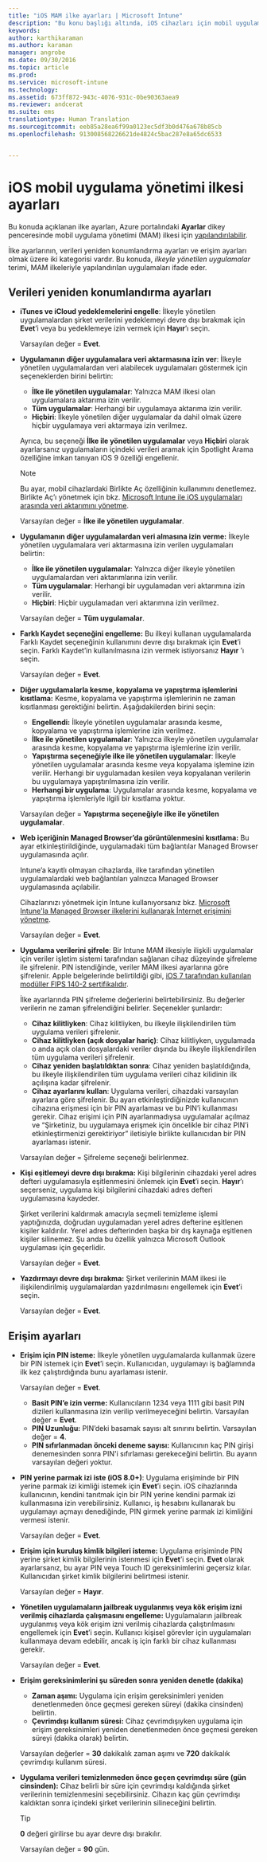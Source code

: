 ```yaml
---
title: "iOS MAM ilke ayarları | Microsoft Intune"
description: "Bu konu başlığı altında, iOS cihazları için mobil uygulama yönetimi ilkesi ayarları açıklanır."
keywords: 
author: karthikaraman
ms.author: karaman
manager: angrobe
ms.date: 09/30/2016
ms.topic: article
ms.prod: 
ms.service: microsoft-intune
ms.technology: 
ms.assetid: 673ff872-943c-4076-931c-0be90363aea9
ms.reviewer: andcerat
ms.suite: ems
translationtype: Human Translation
ms.sourcegitcommit: eeb85a28ea6f99a0123ec5df3b0d476a678b85cb
ms.openlocfilehash: 913008568226621de4824c5bac287e8a65dc6533


---
```


#  <a name="ios-mobile-app-management-policy-settings"></a>iOS mobil uygulama yönetimi ilkesi ayarları
Bu konuda açıklanan ilke ayarları, Azure portalındaki **Ayarlar** dikey penceresinde mobil uygulama yönetimi (MAM) ilkesi için [yapılandırılabilir](create-and-deploy-mobile-app-management-policies-with-microsoft-intune.md).

İlke ayarlarının, verileri yeniden konumlandırma ayarları ve erişim ayarları olmak üzere iki kategorisi vardır. Bu konuda, *ilkeyle yönetilen uygulamalar* terimi, MAM ilkeleriyle yapılandırılan uygulamaları ifade eder.

##  <a name="data-relocation-settings"></a>Verileri yeniden konumlandırma ayarları

- **iTunes ve iCloud yedeklemelerini engelle**: İlkeyle yönetilen uygulamalardan şirket verilerini yedeklemeyi devre dışı bırakmak için **Evet**’i veya bu yedeklemeye izin vermek için **Hayır**’ı seçin.

  Varsayılan değer = **Evet**.

- **Uygulamanın diğer uygulamalara veri aktarmasına izin ver**: İlkeyle yönetilen uygulamalardan veri alabilecek uygulamaları göstermek için seçeneklerden birini belirtin:
  - **İlke ile yönetilen uygulamalar**: Yalnızca MAM ilkesi olan uygulamalara aktarıma izin verilir.
  - **Tüm uygulamalar**: Herhangi bir uygulamaya aktarıma izin verilir.
  - **Hiçbiri**: İlkeyle yönetilen diğer uygulamalar da dahil olmak üzere hiçbir uygulamaya veri aktarmaya izin verilmez.

  Ayrıca, bu seçeneği **İlke ile yönetilen uygulamalar** veya **Hiçbiri** olarak ayarlarsanız uygulamaların içindeki verileri aramak için Spotlight Arama özelliğine imkan tanıyan iOS 9 özelliği engellenir.

  >[!NOTE]
  >Bu ayar, mobil cihazlardaki Birlikte Aç özelliğinin kullanımını denetlemez. Birlikte Aç’ı yönetmek için bkz. [Microsoft Intune ile iOS uygulamaları arasında veri aktarımını yönetme](manage-data-transfer-between-ios-apps-with-microsoft-intune.md).

  Varsayılan değer = **İlke ile yönetilen uygulamalar**.

- **Uygulamanın diğer uygulamalardan veri almasına izin verme:** İlkeyle yönetilen uygulamalara veri aktarmasına izin verilen uygulamaları belirtin:
  -  **İlke ile yönetilen uygulamalar**: Yalnızca diğer ilkeyle yönetilen uygulamalardan veri aktarımlarına izin verilir.
  -  **Tüm uygulamalar**: Herhangi bir uygulamadan veri aktarımına izin verilir.
  -  **Hiçbiri**: Hiçbir uygulamadan veri aktarımına izin verilmez.

  Varsayılan değer = **Tüm uygulamalar**.

- **Farklı Kaydet seçeneğini engelleme:** Bu ilkeyi kullanan uygulamalarda Farklı Kaydet seçeneğinin kullanımını devre dışı bırakmak için **Evet**’i seçin. Farklı Kaydet’in kullanılmasına izin vermek istiyorsanız **Hayır** ’ı seçin.

  Varsayılan değer = **Evet**.

- **Diğer uygulamalarla kesme, kopyalama ve yapıştırma işlemlerini kısıtlama:** Kesme, kopyalama ve yapıştırma işlemlerinin ne zaman kısıtlanması gerektiğini belirtin. Aşağıdakilerden birini seçin:
  -   **Engellendi:** İlkeyle yönetilen uygulamalar arasında kesme, kopyalama ve yapıştırma işlemlerine izin verilmez.
  -   **İlke ile yönetilen uygulamalar**: Yalnızca ilkeyle yönetilen uygulamalar arasında kesme, kopyalama ve yapıştırma işlemlerine izin verilir.
  -   **Yapıştırma seçeneğiyle ilke ile yönetilen uygulamalar**: İlkeyle yönetilen uygulamalar arasında kesme veya kopyalama işlemine izin verilir. Herhangi bir uygulamadan kesilen veya kopyalanan verilerin bu uygulamaya yapıştırılmasına izin verilir.
  - **Herhangi bir uygulama**: Uygulamalar arasında kesme, kopyalama ve yapıştırma işlemleriyle ilgili bir kısıtlama yoktur.

  Varsayılan değer = **Yapıştırma seçeneğiyle ilke ile yönetilen uygulamalar**.

- **Web içeriğinin Managed Browser’da görüntülenmesini kısıtlama:** Bu ayar etkinleştirildiğinde, uygulamadaki tüm bağlantılar Managed Browser uygulamasında açılır.

  Intune’a kayıtlı olmayan cihazlarda, ilke tarafından yönetilen uygulamalardaki web bağlantıları yalnızca Managed Browser uygulamasında açılabilir.

  Cihazlarınızı yönetmek için Intune kullanıyorsanız bkz. [Microsoft Intune'la Managed Browser ilkelerini kullanarak İnternet erişimini yönetme](manage-internet-access-using-managed-browser-policies.md).

  Varsayılan değer = **Evet**.

- **Uygulama verilerini şifrele**: Bir Intune MAM ilkesiyle ilişkili uygulamalar için veriler işletim sistemi tarafından sağlanan cihaz düzeyinde şifreleme ile şifrelenir. PIN istendiğinde, veriler MAM ilkesi ayarlarına göre şifrelenir. Apple belgelerinde belirtildiği gibi, [iOS 7 tarafından kullanılan modüller FIPS 140-2 sertifikalıdır](http://support.apple.com/en-us/HT202739).

  İlke ayarlarında PIN şifreleme değerlerini belirtebilirsiniz. Bu değerler verilerin ne zaman şifrelendiğini belirler. Seçenekler şunlardır:
  -   **Cihaz kilitliyken**: Cihaz kilitliyken, bu ilkeyle ilişkilendirilen tüm uygulama verileri şifrelenir.
  -   **Cihaz kilitliyken (açık dosyalar hariç)**: Cihaz kilitliyken, uygulamada o anda açık olan dosyalardaki veriler dışında bu ilkeyle ilişkilendirilen tüm uygulama verileri şifrelenir.
  -   **Cihaz yeniden başlatıldıktan sonra**: Cihaz yeniden başlatıldığında, bu ilkeyle ilişkilendirilen tüm uygulama verileri cihaz kilidinin ilk açılışına kadar şifrelenir.
  -   **Cihaz ayarlarını kullan**: Uygulama verileri, cihazdaki varsayılan ayarlara göre şifrelenir.
  Bu ayarı etkinleştirdiğinizde kullanıcının cihazına erişmesi için bir PIN ayarlaması ve bu PIN’i kullanması gerekir.  Cihaz erişimi için PIN ayarlanmadıysa uygulamalar açılmaz ve “Şirketiniz, bu uygulamaya erişmek için öncelikle bir cihaz PIN’i etkinleştirmenizi gerektiriyor” iletisiyle birlikte kullanıcıdan bir PIN ayarlaması istenir.

  Varsayılan değer = Şifreleme seçeneği belirlenmez.
- **Kişi eşitlemeyi devre dışı bırakma:** Kişi bilgilerinin cihazdaki yerel adres defteri uygulamasıyla eşitlenmesini önlemek için **Evet**’i seçin. **Hayır**’ı seçerseniz, uygulama kişi bilgilerini cihazdaki adres defteri uygulamasına kaydeder.

  Şirket verilerini kaldırmak amacıyla seçmeli temizleme işlemi yaptığınızda, doğrudan uygulamadan yerel adres defterine eşitlenen kişiler kaldırılır. Yerel adres defterinden başka bir dış kaynağa eşitlenen kişiler silinemez. Şu anda bu özellik yalnızca Microsoft Outlook uygulaması için geçerlidir.

  Varsayılan değer = **Evet**.

- **Yazdırmayı devre dışı bırakma:** Şirket verilerinin MAM ilkesi ile ilişkilendirilmiş uygulamalardan yazdırılmasını engellemek için **Evet**’i seçin.

    Varsayılan değer = **Evet**.

##  <a name="access-settings"></a>Erişim ayarları

- **Erişim için PIN isteme:** İlkeyle yönetilen uygulamalarda kullanmak üzere bir PIN istemek için **Evet**’i seçin. Kullanıcıdan, uygulamayı iş bağlamında ilk kez çalıştırdığında bunu ayarlaması istenir.

  Varsayılan değer = **Evet**.
    -  **Basit PIN’e izin verme:** Kullanıcıların 1234 veya 1111 gibi basit PIN dizileri kullanmasına izin verilip verilmeyeceğini belirtin. Varsayılan değer = **Evet**.
    - **PIN Uzunluğu:** PIN’deki basamak sayısı alt sınırını belirtin. Varsayılan değer = **4**.
    - **PIN sıfırlanmadan önceki deneme sayısı:** Kullanıcının kaç PIN girişi denemesinden sonra PIN'i sıfırlaması gerekeceğini belirtin. Bu ayarın varsayılan değeri yoktur.

- **PIN yerine parmak izi iste (iOS 8.0+)**: Uygulama erişiminde bir PIN yerine parmak izi kimliği istemek için **Evet**’i seçin.
iOS cihazlarında kullanıcının, kendini tanıtmak için bir PIN yerine kendini parmak izi kullanmasına izin verebilirsiniz. Kullanıcı, iş hesabını kullanarak bu uygulamayı açmayı denediğinde, PIN girmek yerine parmak izi kimliğini vermesi istenir.

  Varsayılan değer = **Evet**.
- **Erişim için kuruluş kimlik bilgileri isteme:** Uygulama erişiminde PIN yerine şirket kimlik bilgilerinin istenmesi için **Evet**’i seçin. **Evet** olarak ayarlarsanız, bu ayar PIN veya Touch ID gereksinimlerini geçersiz kılar. Kullanıcıdan şirket kimlik bilgilerini belirtmesi istenir.

  Varsayılan değer = **Hayır**.
- **Yönetilen uygulamaların jailbreak uygulanmış veya kök erişim izni verilmiş cihazlarda çalışmasını engelleme:** Uygulamaların jailbreak uygulanmış veya kök erişim izni verilmiş cihazlarda çalıştırılmasını engellemek için **Evet**’i seçin. Kullanıcı kişisel görevler için uygulamaları kullanmaya devam edebilir, ancak iş için farklı bir cihaz kullanması gerekir.

  Varsayılan değer = **Evet**.
- **Erişim gereksinimlerini şu süreden sonra yeniden denetle (dakika)**
  -   **Zaman aşımı:** Uygulama için erişim gereksinimleri yeniden denetlenmeden önce geçmesi gereken süreyi (dakika cinsinden) belirtin.
  -   **Çevrimdışı kullanım süresi:** Cihaz çevrimdışıyken uygulama için erişim gereksinimleri yeniden denetlenmeden önce geçmesi gereken süreyi (dakika olarak) belirtin.

  Varsayılan değerler = **30** dakikalık zaman aşımı ve **720** dakikalık çevrimdışı kullanım süresi.
- **Uygulama verileri temizlenmeden önce geçen çevrimdışı süre (gün cinsinden):** Cihaz belirli bir süre için çevrimdışı kaldığında şirket verilerinin temizlenmesini seçebilirsiniz. Cihazın kaç gün çevrimdışı kaldıktan sonra içindeki şirket verilerinin silineceğini belirtin.

  >[!TIP]
  >**0** değeri girilirse bu ayar devre dışı bırakılır.

  Varsayılan değer = **90** gün.



<!--HONumber=Oct16_HO5-->


